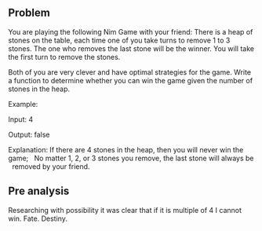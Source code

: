 ## Problem

You are playing the following Nim Game with your friend: There is a heap of stones on the table, each time one of you take turns to remove 1 to 3 stones. The one who removes the last stone will be the winner. You will take the first turn to remove the stones.

Both of you are very clever and have optimal strategies for the game. Write a function to determine whether you can win the game given the number of stones in the heap.

Example:

Input: 4

Output: false

Explanation: If there are 4 stones in the heap, then you will never win the game;
  No matter 1, 2, or 3 stones you remove, the last stone will always be
  removed by your friend.

## Pre analysis

Researching with possibility it was clear that if it is multiple of 4 I cannot win. Fate. Destiny.
